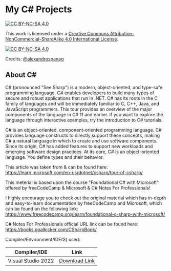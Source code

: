# My C# Projects

[![CC BY-NC-SA 4.0][cc-by-nc-sa-shield]][cc-by-nc-sa]

This work is licensed under a
[Creative Commons Attribution-NonCommercial-ShareAlike 4.0 International License][cc-by-nc-sa].

[![CC BY-NC-SA 4.0][cc-by-nc-sa-image]][cc-by-nc-sa]

[cc-by-nc-sa]: http://creativecommons.org/licenses/by-nc-sa/4.0/
[cc-by-nc-sa-image]: https://licensebuttons.net/l/by-nc-sa/4.0/88x31.png
[cc-by-nc-sa-shield]: https://img.shields.io/badge/License-CC%20BY--NC--SA%204.0-lightgrey.svg


Credits: [@alexandrospanag](https://github.com/alexandrospanag)


About C#
----
C# (pronounced "See Sharp") is a modern, object-oriented, and type-safe programming language. C# enables developers to build many types of secure and robust applications that run in .NET. C# has its roots in the C family of languages and will be immediately familiar to C, C++, Java, and JavaScript programmers. This tour provides an overview of the major components of the language in C# 11 and earlier. If you want to explore the language through interactive examples, try the introduction to C# tutorials.

C# is an object-oriented, component-oriented programming language. C# provides language constructs to directly support these concepts, making C# a natural language in which to create and use software components. Since its origin, C# has added features to support new workloads and emerging software design practices. At its core, C# is an object-oriented language. You define types and their behavior.

This article was taken from & can be found here: https://learn.microsoft.com/en-us/dotnet/csharp/tour-of-csharp/

This meterial is based upon the course "Foundational C# with Microsoft" offered by freeCodeCamp & Microsoft & C# Notes For Professionals!

I highly encourage you to check out the original material which has in-depth and easy-to-learn documentation by freeCodeCamp and Microsoft, which can be found on the following link: https://www.freecodecamp.org/learn/foundational-c-sharp-with-microsoft/

C# Notes For Professionals official URL link can be found here: https://books.goalkicker.com/CSharpBook/


Compiler/Environment/IDE(S) used:

| Compiler/IDE | Link |
| --------------- | ---------------- |
| Visual Studio 2022 | [Download Link](https://visualstudio.microsoft.com/downloads/) |
